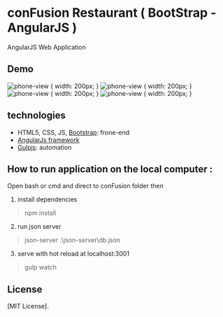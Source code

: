# conFusion Restaurant ( BootStrap­ - AngularJS­ ) 

AngularJS Web Application




## Demo

![phone-view](Home.png) { width: 200px; }
![phone-view](About.png) { width: 200px; }
![phone-view](Menu.png) { width: 200px; }
![phone-view](Contact.png) { width: 200px; }


## technologies
* HTML5, CSS, JS, [Bootstrap](http://getbootstrap.com/): frone-end
* [AngularJs framework](https://angular.io/)
* [Gulpjs](https://gulpjs.com/): automation

## How to run application on the local computer :

Open bash or cmd and direct to conFusion folder then

1)  install dependencies
> npm install

2)  run json server
> json-server .\json-server\db.json

3)  serve with hot reload at localhost:3001
> gulp watch
  
  
## License

[MIT License].
